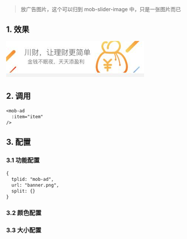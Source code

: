 > 放广告图片，这个可以归到 mob-slider-image 中，只是一张图片而已

## 1. 效果

![mob-ad](images/mob-ad.jpg)

## 2. 调用

```
<mob-ad 
  :item="item"
/>
```

## 3. 配置

### 3.1 功能配置

```
{
  tplid: "mob-ad",
  url: "banner.png",
  split: {}
}
```

### 3.2 颜色配置

### 3.3 大小配置